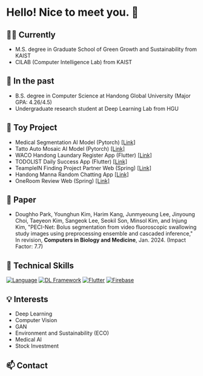 # Hello! Nice to meet you. 👋

## 👨‍💼 Currently
- M.S. degree in Graduate School of Green Growth and Sustainability from KAIST <br>
- CILAB (Computer Intelligence Lab) from KAIST
## 💼 In the past

- B.S. degree in Computer Science at Handong Global University (Major GPA: 4.26/4.5)
- Undergraduate research student at Deep Learning Lab from HGU

## 🧸 Toy Project
- Medical Segmentation AI Model (Pytorch) [[Link]](https://www.notion.so/Bolus-Segmentation-AI-Model-Pytorch-Capstone-Festival-Grand-prize-f945cd6c1a214d4caf5fe46c730aff1c?pvs=4)
- Tatto Auto Mosaic AI Model (Pytorch) [[Link]](https://www.notion.so/Tatto-Auto-Mosaic-AI-model-Pytorch-a9add4d7132d4bc289004912c5996365?pvs=4)
- WACO Handong Laundary Register App (Flutter) [[Link]](https://www.notion.so/WACO-Handong-Laundary-Register-App-Flutter-SW-Festival-Excellence-prize-d117de9161bc4a79ae516f12733ad73b?pvs=4)
- TODOLIST Daily Success App (Flutter) [[Link]](https://www.notion.so/TODOLIST-Daily-Success-application-Flutter-690beb2dd2d04b8da8c9e213fd72e38f?pvs=4)
- TeampleIN Finding Project Partner Web (Spring) [[Link]](https://www.notion.so/TeampleIN-Finding-Project-Partner-Website-Spring-SW-Festival-Encouragement-prize-25d2a0151563491e9ead479383759a5e?pvs=4)
- Handong Manna Random Chatting App [[Link]](https://www.notion.so/Handong-Manna-Random-Chatting-App-Flutter-Scrum-91295140b09746eab3214fdcd3b91d37?pvs=4)
- OneRoom Review Web (Spring) [[Link]](https://www.notion.so/OneRoom-Review-Website-Spring-5cc63ff3d8204c49bd1ca1f7ff818876?pvs=4)


## 📃 Paper
- Doughho Park, Younghun Kim, Harim Kang, Junmyeoung Lee, Jinyoung Choi, Taeyeon Kim, Sangeok Lee, Seokil Son, Minsol Kim, and Injung Kim, "PECI-Net: Bolus segmentation from video fluoroscopic swallowing study images using preprocessing ensemble and cascaded inference," In revision, **Computers in Biology and Medicine**, Jan. 2024. (Impact Factor: 7.7)
  
## 🚀 Technical Skills

[![Language](https://img.shields.io/badge/Language-Python-blue)]()
[![DL Framework](https://img.shields.io/badge/DL%20Framework-Pytorch-yellow)]()
[![Flutter](https://img.shields.io/badge/App-Flutter-green)]()
[![Firebase](https://img.shields.io/badge/Backend-Firebase-red)]()

## 💡 Interests

- Deep Learning
- Computer Vision
- GAN
- Environment and Sustainability (ECO)
- Medical AI
- Stock Investment

## 📫 Contact

